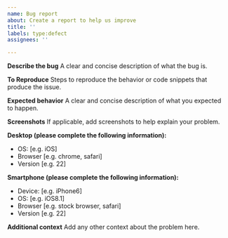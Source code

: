 ```yaml
---
name: Bug report
about: Create a report to help us improve
title: ''
labels: type:defect
assignees: ''

---
```


**Describe the bug**
A clear and concise description of what the bug is.

**To Reproduce**
Steps to reproduce the behavior or code snippets that produce the issue.

**Expected behavior**
A clear and concise description of what you expected to happen.

**Screenshots**
If applicable, add screenshots to help explain your problem.

**Desktop (please complete the following information):**
 - OS: [e.g. iOS]
 - Browser [e.g. chrome, safari]
 - Version [e.g. 22]

**Smartphone (please complete the following information):**
 - Device: [e.g. iPhone6]
 - OS: [e.g. iOS8.1]
 - Browser [e.g. stock browser, safari]
 - Version [e.g. 22]

**Additional context**
Add any other context about the problem here.
